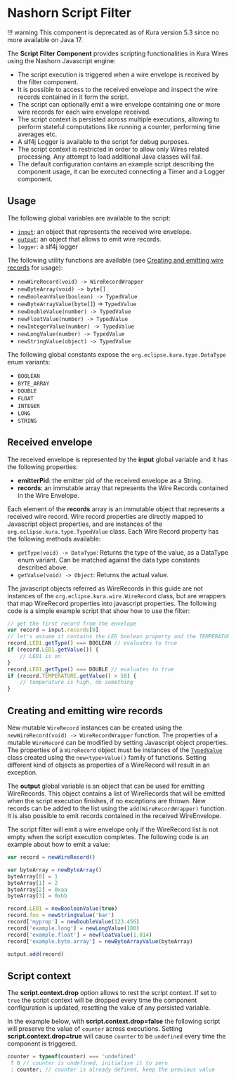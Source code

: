 # Nashorn Script Filter

!!! warning
    This component is deprecated as of Kura version 5.3 since no more available on Java 17.

The **Script Filter Component** provides scripting functionalities in Kura Wires using the Nashorn Javascript engine:

* The script execution is triggered when a wire envelope is received by the filter component.
* It is possible to access to the received envelope and inspect the wire records contained in it form the script.
* The script can optionally emit a wire envelope containing one or more wire records for each wire envelope received.
* The script context is persisted across multiple executions, allowing to perform stateful computations like running a counter, performing time averages etc.
* A slf4j Logger is available to the script for debug purposes.
* The script context is restricted in order to allow only Wires related processing. Any attempt to load additional Java classes will fail.
* The default configuration contains an example script describing the component usage, it can be executed connecting a Timer and a Logger component.



## Usage

The following global variables are available to the script:

* [`input`](#received-envelope): an object that represents the received wire envelope.
* [`output`](#creating-and-emitting-wire-records): an object that allows to emit wire records.
* `logger`: a slf4j logger

The following utility functions are available (see [Creating and emitting wire records](#creating-and-emitting-wire-records) for usage):

* `newWireRecord(void) -> WireRecordWrapper`
* `newByteArray(void) -> byte[]`
* `newBooleanValue(boolean) -> TypedValue`
* `newByteArrayValue(byte[]`) -> `TypedValue`
* `newDoubleValue(number) -> TypedValue`
* `newFloatValue(number) -> TypedValue`
* `newIntegerValue(number) -> TypedValue`
* `newLongValue(number) -> TypedValue`
* `newStringValue(object) -> TypedValue`

The following global constants expose the `org.eclipse.kura.type.DataType` enum variants:

* `BOOLEAN`
* `BYTE_ARRAY`
* `DOUBLE`
* `FLOAT`
* `INTEGER`
* `LONG`
* `STRING`



## Received envelope

The received envelope is represented by the **input** global variable and it has the following properties:

* **emitterPid**: the emitter pid of the received envelope as a String.
* **records**: an immutable array that represents the Wire Records contained in the Wire Envelope.

Each element of the **records** array is an immutable object that represents a received wire record. Wire record properties are directly mapped to Javascript object properties, and are instances of the `org.eclipse.kura.type.TypedValue` class. Each Wire Record property has the following methods available:

* `getType(void) -> DataType`: Returns the type of the value, as a DataType enum variant. Can be matched against the data type constants described above.
* `getValue(void) -> Object`: Returns the actual value.

The javascript objects referred as WireRecords in this guide are not instances of the `org.eclipse.kura.wire.WireRecord` class, but are wrappers that map WireRecord properties into javascript properties. The following code is a simple example script that show how to use the filter:

```javascript
// get the first record from the envelope
var record = input.records[0]
// let's assume it contains the LED boolean property and the TEMPERATURE double property
record.LED1.getType() === BOOLEAN // evaluates to true
if (record.LED1.getValue()) {
    // LED1 is on
}
record.LED1.getType() === DOUBLE // evaluates to true
if (record.TEMPERATURE.getValue() > 50) {
    // temperature is high, do something
}
```



## Creating and emitting wire records

New mutable `WireRecord` instances can be created using the `newWireRecord(void) -> WireRecordWrapper` function. The properties of a mutable `WireRecord` can be modified by setting Javascript object properties. The properties of a `WireRecord` object must be instances of the [`TypedValue`](https://github.com/eclipse/kura/blob/develop/kura/org.eclipse.kura.api/src/main/java/org/eclipse/kura/type/TypedValue.java) class created using the `new<type>Value()` family of functions. Setting different kind of objects as properties of a WireRecord will result in an exception.

The **output** global variable is an object that can be used for emitting WireRecords.
This object contains a list of WireRecords that will be emitted when the script execution finishes, if no exceptions are thrown. New records can be added to the list using the `add(WireRecordWrapper)` function. It is also possible to emit records contained in the received WireEnvelope.

The script filter will emit a wire envelope only if the WireRecord list is not empty when the script execution completes. The following code is an example about how to emit a value:

```javascript
var record = newWireRecord()

var byteArray = newByteArray()
byteArray[0] = 1
byteArray[1] = 2
byteArray[2] = 0xaa
byteArray[3] = 0xbb

record.LED1 = newBooleanValue(true)
record.foo = newStringValue('bar')
record['myprop'] = newDoubleValue(123.456)
record['example.long'] = newLongValue(100)
record['example.float'] = newFloatValue(1.014)
record['example.byte.array'] = newByteArrayValue(byteArray)

output.add(record)
```



## Script context

The **script.context.drop** option allows to rest the script context. If set to `true` the script context will be dropped every time the component configuration is updated, resetting the value of any persisted variable.

In the example below, with **script.context.drop=false** the following script will preserve the value of `counter` across executions. Setting **script.context.drop=true** will cause `counter` to be `undefined` every time the component is triggered.

```javascript
counter = typeof(counter) === 'undefined'
 ? 0 // counter is undefined, initialise it to zero
 : counter; // counter is already defined, keep the previous value
```

